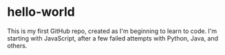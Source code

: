 # hello-world

This is my first GitHub repo, created as I'm beginning to learn to code. I'm starting with JavaScript, after a few failed attempts with Python, Java, and others.
